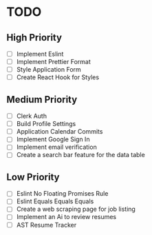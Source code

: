 # TODO

## High Priority

- [ ] Implement Eslint
- [ ] Implement Prettier Format
- [ ] Style Application Form
- [ ] Create React Hook for Styles

## Medium Priority

- [ ] Clerk Auth
- [ ] Build Profile Settings
- [ ] Application Calendar Commits
- [ ] Implement Google Sign In
- [ ] Implement email verification
- [ ] Create a search bar feature for the data table

## Low Priority

- [ ] Eslint No Floating Promises Rule
- [ ] Eslint Equals Equals Equals
- [ ] Create a web scraping page for job listing
- [ ] Implement an Ai to review resumes
- [ ] AST Resume Tracker
